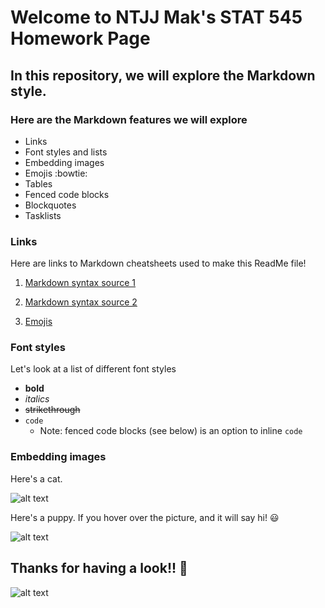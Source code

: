 # Welcome to NTJJ Mak's STAT 545 Homework Page



## **In this repository, we will explore the Markdown style.**



### Here are the Markdown features we will explore
* Links
* Font styles and lists
* Embedding images
* Emojis :bowtie:
* Tables
* Fenced code blocks
* Blockquotes
* Tasklists

### Links
Here are links to Markdown cheatsheets used to make this ReadMe file!

1. [Markdown syntax source 1](https://guides.github.com/pdfs/markdown-cheatsheet-online.pdf)

2. [Markdown syntax source 2](https://github.com/adam-p/markdown-here/wiki/Markdown-Cheatsheet)

3. [Emojis](https://www.webpagefx.com/tools/emoji-cheat-sheet/)
 
### Font styles
Let's look at a list of different font styles
  * **bold**
  * *italics*
  * ~~strikethrough~~
  * `code`
    * Note: fenced code blocks (see below) is an option to inline `code`

### Embedding images
Here's a cat.

![alt text](https://thumb7.shutterstock.com/thumb_large/83138/286424699/stock-vector-a-cartoon-robin-hood-kitten-smiling-286424699.jpg)

Here's a puppy. If you hover over the picture, and it will say hi! :smiley:

![alt text](https://upload.wikimedia.org/wikipedia/commons/thumb/1/1b/Creative-Tail-Animal-dog.svg/200px-Creative-Tail-Animal-dog.svg.png "Hello!!!")

## Thanks for having a look!! :eyes:
![alt text](https://upload.wikimedia.org/wikipedia/commons/0/05/Muybridge_race_horse_animated_184px.gif)
